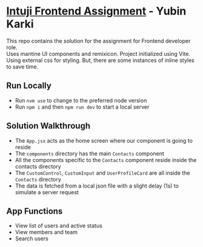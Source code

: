 # [Intuji Frontend Assignment](https://intuji-frontend-yubin-challenge.vercel.app/) - Yubin Karki

This repo contains the solution for the assignment for Frontend developer role.  
Uses mantine UI components and remixicon. Project initialized using Vite.  
Using external css for styling. But, there are some instances of inline styles to save time.  

## Run Locally

- Run `nvm use` to change to the preferred node version
- Run `npm i` and then `npm run dev` to start a local server

## Solution Walkthrough

- The `App.jsx` acts as the home screen where our component is going to reside
- The `components` directory has the main `Contacts` component
- All the components specific to the `Contacts` component reside inside the contacts directory
- The `CustomControl`, `CustomInput` and `UserProfileCard` are all inside the `Contacts` directory
- The data is fetched from a local json file with a slight delay (1s) to simulate a server request  

## App Functions

- View list of users and active status
- View members and team
- Search users
